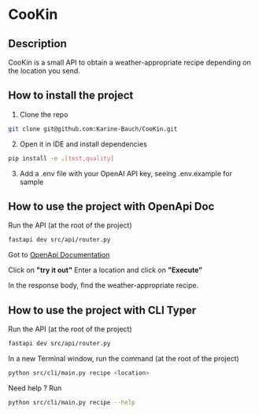 # CooKin

## Description

CooKin is a small API to obtain a weather-appropriate recipe depending on the location you send. 

## How to install the project

1. Clone the repo
```bash
git clone git@github.com:Karine-Bauch/CooKin.git
```

2. Open it in IDE and install dependencies
```bash
pip install -e .[test,quality]
```

3. Add a .env file with your OpenAI API key, seeing .env.example for sample

## How to use the project with OpenApi Doc

Run the API (at the root of the project)
```bash
fastapi dev src/api/router.py
```

Got to [OpenApi Documentation](http://127.0.0.1:8000/docs)

Click on **"try it out"**
Enter a location and click on **"Execute"**

In the response body, find the weather-appropriate recipe.

## How to use the project with CLI Typer

Run the API (at the root of the project)
```bash
fastapi dev src/api/router.py
```

In a new Terminal window, run the command (at the root of the project)
```bash
python src/cli/main.py recipe <location>
```

Need help ? Run
```bash
python src/cli/main.py recipe --help
```
